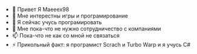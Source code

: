   - 👋 Привет Я Maeeex98
  - 👀 Мне интерестны игры и програмирование
  - 🌱 Я сейчас учусь програмировать
  - 💞️ Мне пока-что не нужно сотрудничество с компаниями
  - 📫 Пока-что не как со мной не связаться
  - ⚡ Прикольный факт: я програмист Scrach и Turbo Warp и я учусь C#
